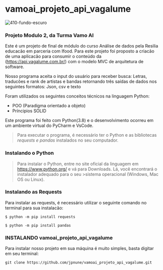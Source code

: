 # vamoai_projeto_api_vagalume
![410-fundo-escuro](https://user-images.githubusercontent.com/75862640/114273479-9111dd80-99f0-11eb-9dc4-8936c1a84507.jpg)


### Projeto Modulo 2, da Turma Vamo AI 

Este é um projeto de final de módulo do curso Análise de dados pela Resilia educacão em parceria com Ifood. 
Para este projeto foi proposto a criacão de uma aplicacão para consumir o conteúdo da (https://api.vagalume.com.br/)
com o modelo MVC de arquitetura de software. 

Nosso programa aceita o input do usuário para receber busca: Letras, traducões e rank de artistas e bandas retornando três saídas de dados nos seguintes formatos:
Json, csv e texto


Foram utilizados os seguintes conceitos técnicos na linguagem Python: 
- POO (Paradigma orientado a objeto)
- Príncipios SOLID 

Este programa foi feito com Python(3.8) e o desenvolvimento ocorreu em um ambiente virtual do PyCharm e VsCode. 

>Para executar o programa, é necessário ter o Python e as bibliotecas *requests e pandas* instalados no seu computador.

### Instalando o Python
>Para instalar o Python, entre no site oficial da linguagem em https://www.python.org/ e vá para Downloads. Lá, você encontrará o instalador adequado para o seu >sistema operacional (Windows, Mac OS ou Linux).

### Instalando as Requests
Para instalar as requests, é necessário utilizar o seguinte comando no terminal para sua instalacão:

`$ python -m pip install requests`

`$ python -m pip install pandas`


### INSTALANDO vamoai_projeto_api_vagalume
Para instalar nosso projeto em sua máquina é muito simples, basta digitar em seu terminal: 

`git clone https://github.com/jpnune/vamoai_projeto_api_vagalume.git`




